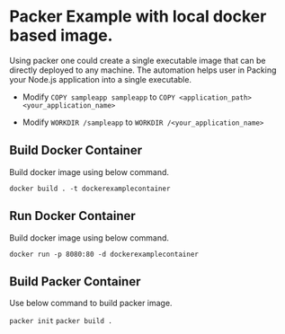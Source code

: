 # Packer Example with local docker based image.

Using packer one could create a single executable image that can be directly deployed to any machine.
The automation helps user in Packing your Node.js application into a single executable.

- Modify `COPY sampleapp sampleapp` to `COPY <application_path> <your_application_name>`

- Modify `WORKDIR /sampleapp` to `WORKDIR /<your_application_name>`

## Build Docker Container

Build docker image using below command.

`docker build . -t dockerexamplecontainer`

## Run Docker Container

Build docker image using below command.

`docker run -p 8080:80 -d dockerexamplecontainer`

## Build Packer Container

Use below command to build packer image.

`packer init`
`packer build .`